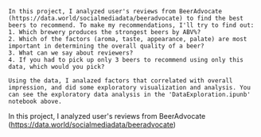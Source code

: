     In this project, I analyzed user's reviews from BeerAdvocate (https://data.world/socialmediadata/beeradvocate) to find the best beers to recommend. To make my recommendations, I'll try to find out:
    1. Which brewery produces the strongest beers by ABV%?
    2. Which of the factors (aroma, taste, appearance, palate) are most important in determining the overall quality of a beer?
    3. What can we say about reviewers?
    4. If you had to pick up only 3 beers to recommend using only this data, which would you pick?
    
    Using the data, I analazed factors that correlated with overall impression, and did some exploratory visualization and analysis. You can see the exploratory data analysis in the 'DataExploration.ipunb' notebook above.





In this project, I analyzed user's reviews from BeerAdvocate (https://data.world/socialmediadata/beeradvocate)